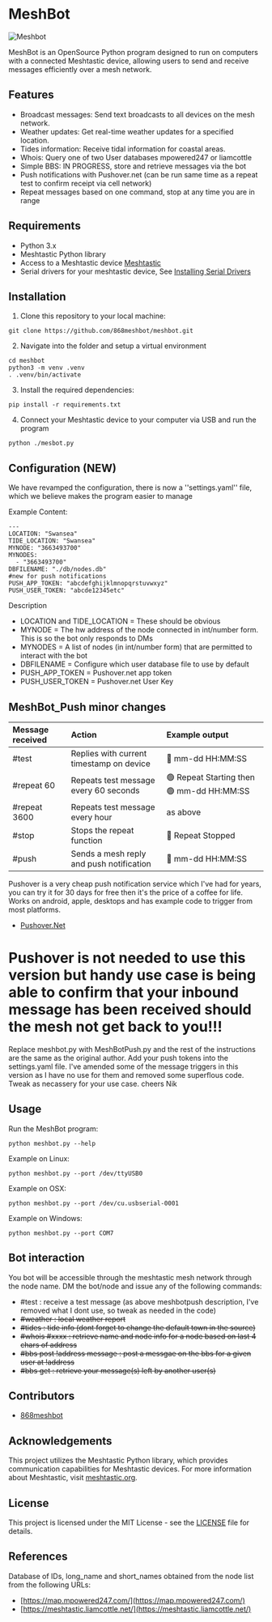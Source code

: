 # MeshBot

![Meshbot](./img/meshbot.png)

MeshBot is an OpenSource Python program designed to run on computers with a connected Meshtastic device, allowing users to send and receive messages efficiently over a mesh network.

## Features

- Broadcast messages: Send text broadcasts to all devices on the mesh network.
- Weather updates: Get real-time weather updates for a specified location.
- Tides information: Receive tidal information for coastal areas.
- Whois: Query one of two User databases mpowered247 or liamcottle
- Simple BBS: IN PROGRESS, store and retrieve messages via the bot
- Push notifications with Pushover.net (can be run same time as a repeat test to confirm receipt via cell network)
- Repeat messages based on one command, stop at any time you are in range

## Requirements

- Python 3.x
- Meshtastic Python library
- Access to a Meshtastic device [Meshtastic](https://meshtastic.org)
- Serial drivers for your meshtastic device, See [Installing Serial Drivers](https://meshtastic.org/docs/getting-started/serial-drivers/)

## Installation

1. Clone this repository to your local machine:

```
git clone https://github.com/868meshbot/meshbot.git
```

2. Navigate into the folder and setup a virtual environment

```
cd meshbot
python3 -m venv .venv
. .venv/bin/activate

```

3. Install the required dependencies:

```
pip install -r requirements.txt
```

4. Connect your Meshtastic device to your computer via USB and run the program

```
python ./mesbot.py

```

## Configuration (NEW)

We have revamped the configuration, there is now a ''settings.yaml'' file, which we believe makes the program easier to manage

Example Content:

```
---
LOCATION: "Swansea"
TIDE_LOCATION: "Swansea"
MYNODE: "3663493700"
MYNODES:
  - "3663493700"
DBFILENAME: "./db/nodes.db"
#new for push notifications
PUSH_APP_TOKEN: "abcdefghijklmnopqrstuvwxyz"
PUSH_USER_TOKEN: "abcde12345etc"
```

Description

- LOCATION and TIDE_LOCATION = These should be obvious
- MYNODE = The hw address of the node connected in int/number form. This is so the bot only responds to DMs
- MYNODES = A list of nodes (in int/number form) that are permitted to interact with the bot
- DBFILENAME = Configure which user database file to use by default
- PUSH_APP_TOKEN =  Pushover.net app token
- PUSH_USER_TOKEN = Pushover.net User Key

## MeshBot_Push minor changes

| Message received  | Action   | Example output |
| :---------------- | :------------ | :------------- |
| #test             |   Replies with current timestamp on device   | 📍 mm-dd HH:MM:SS |
| #repeat 60        |   Repeats test message every 60 seconds   | 🟢 Repeat Starting then 🟢 mm-dd HH:MM:SS |
| #repeat 3600      |  Repeats test message every hour   | as above |
| #stop            |  Stops the repeat function   | 🔵 Repeat Stopped |
| #push            |  Sends a mesh reply and push notification   | 🔔 mm-dd HH:MM:SS |

Pushover is a very cheap push notification service which I've had for years, you can try it for 30 days for free then it's the price of a coffee for life. 
Works on android, apple, desktops and has example code to trigger from most platforms.
- [Pushover.Net](https://pushover.net)

# Pushover is not needed to use this version but handy use case is being able to confirm that your inbound message has been received should the mesh not get back to you!!!

Replace meshbot.py with MeshBotPush.py and the rest of the instructions are the same as the original author.
Add your push tokens into the settings.yaml file.
I've amended some of the message triggers in this version as I have no use for them and removed some superflous code. Tweak as necassery for your use case.
cheers
Nik


## Usage

Run the MeshBot program:

```
python meshbot.py --help
```

Example on Linux:

```
python meshbot.py --port /dev/ttyUSB0
```

Example on OSX:

```
python meshbot.py --port /dev/cu.usbserial-0001
```

Example on Windows:

```
python meshbot.py --port COM7
```

## Bot interaction

You bot will be accessible through the meshtastic mesh network through the node name. DM the bot/node and issue any of the following commands:

- #test : receive a test message (as above meshbotpush description, I've removed what I dont use, so tweak as needed in the code)
- ~~#weather : local weather report~~
- ~~#tides : tide info (dont forget to change the default town in the source)~~
- ~~#whois #xxxx : retrieve name and node info for a node based on last 4 chars of address~~
- ~~#bbs post !address message : post a messgae on the bbs for a given user at !address~~
- ~~#bbs get : retrieve your message(s) left by another user(s)~~

## Contributors

- [868meshbot](https://github.com/868meshbot)

## Acknowledgements

This project utilizes the Meshtastic Python library, which provides communication capabilities for Meshtastic devices. For more information about Meshtastic, visit [meshtastic.org](https://meshtastic.org/).

## License

This project is licensed under the MIT License - see the [LICENSE](LICENSE) file for details.

## References

Database of IDs, long_name and short_names obtained from the node list from the following URLs:

- [https://map.mpowered247.com/](https://map.mpowered247.com/)
- [https://meshtastic.liamcottle.net/](https://meshtastic.liamcottle.net/)
